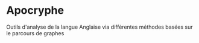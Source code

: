 # Apocryphe
Outils d'analyse de la langue Anglaise via différentes méthodes basées sur le parcours de graphes
